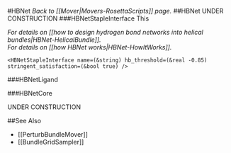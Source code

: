 #HBNet
*Back to [[Mover|Movers-RosettaScripts]] page.*
##HBNet
UNDER CONSTRUCTION
###HBNetStapleInterface
This 

*For details on [[how to design hydrogen bond networks into helical bundles|HBNet-HelicalBundle]].*<br>
*For details on [[how HBNet works|HBNet-HowItWorks]].*

```
<HBNetStapleInterface name=(&string) hb_threshold=(&real -0.85) stringent_satisfaction=(&bool true) />
```
###HBNetLigand

###HBNetCore



UNDER CONSTRUCTION

##See Also

* [[PerturbBundleMover]]
* [[BundleGridSampler]]

